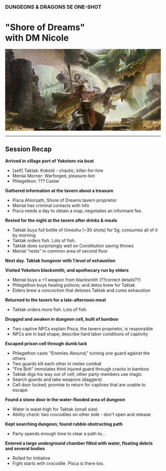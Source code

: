 ### DUNGEONS & DRAGONS 5E ONE-SHOT

# "Shore of Dreams"<br />with DM Nicole

![Image](/dnd-5e-phandelver-carousel.png)

---

## Session Recap

**Arrived in village port of Yokotoro via boat**
 - [self] Taktak: Kobold - chaotic, killer-for-hire
 - Menial Morner: Warforged, pleasure-bot
 - Phlegethon: ??? Caster

**Gathered information at the tavern about a treasure**
 - Pisca Ahlorsath, Shore of Dreams tavern proprietor
 - Menial has criminal contacts with info
 - Pisca needs a day to obtain a map; negotiates an informant fee.

**Rested for the night at the tavern after drinks & meals**
 - Taktak buys full bottle of Umeshu (~30 shots) for 5g; consumes all of it by morning
 - Taktak orders fish. Lots of fish.
 - Taktak does surprisingly well on Constitution saving throws
 - Menial "rests" in common area of second floor

**Next day. Taktak hungover with 1 level of exhaustion**

**Visited Yokotoro blacksmith; and apothecary run by elders**
 - Menial buys a +1 weapon from blacksmith (??correct details??)
 - Phlegethon buys healing potions; and detox brew for Taktak
 - Elders brew a concoction that detoxes Taktak and cures exhaustion

**Returned to the tavern for a late-afternoon meal**
 - Taktak orders more fish. Lots of fish.

**Drugged and awaken in dungeon cell, built of bamboo**
 - Two captive NPCs explain Pisca, the tavern proprietor, is responsible
 - NPCs are in bad shape; describe hard labor conditions of captivity

**Escaped prison cell through dumb luck**
 - Phlegethon casts "Enemies Abound," turning one guard against the others
 - Two guards kill each other in melee combat
 - "Fire Bolt" immolates third injured guard through cracks in bamboo
 - Taktak digs his way out of cell; other party members use magic
 - Search guards and take weapons (daggers)
 - Cell door locked; promise to return for captives that are unable to escape

**Found a stone door in the water-flooded area of dungeon**
 - Water is waist-high for Taktak (small size)
 - Ability check: two crocodiles on other side - don't open and release

**Kept searching dungeon; found rubble obstructing path**
 - Party spends enough time to clear a path to…

**Entered a large underground chamber filled with water, floating debris and several bodies**

 - Rolled for Initiative
 - Fight starts with crocodile. Pisca is there too.
